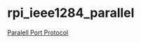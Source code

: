 # rpi_ieee1284_parallel

<a href="https://htmlpreview.github.io/?https://github.com/deanhuff/rpi_ieee1284_parallel/blob/main/1284_proto_docs/index.html">Paralell Port Protocol</a>
